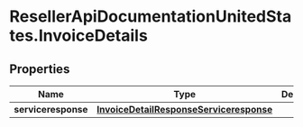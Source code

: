 # ResellerApiDocumentationUnitedStates.InvoiceDetails

## Properties

Name | Type | Description | Notes
------------ | ------------- | ------------- | -------------
**serviceresponse** | [**InvoiceDetailResponseServiceresponse**](InvoiceDetailResponseServiceresponse.md) |  | [optional] 


